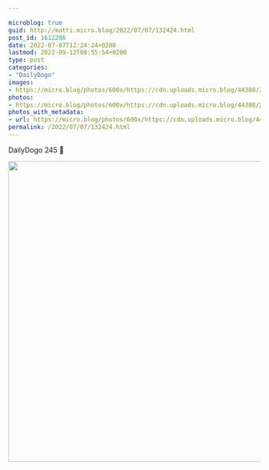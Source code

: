 ```yaml
---

microblog: true
guid: http://matti.micro.blog/2022/07/07/132424.html
post_id: 1612286
date: 2022-07-07T12:24:24+0200
lastmod: 2022-09-12T08:55:54+0200
type: post
categories:
- "DailyDogo"
images:
- https://micro.blog/photos/600x/https://cdn.uploads.micro.blog/44388/2022/16c7e3938b.jpg
photos:
- https://micro.blog/photos/600x/https://cdn.uploads.micro.blog/44388/2022/16c7e3938b.jpg
photos_with_metadata:
- url: https://micro.blog/photos/600x/https://cdn.uploads.micro.blog/44388/2022/16c7e3938b.jpg
permalink: /2022/07/07/132424.html
---
```

DailyDogo 245 🐶

<img src="/media/uploads/2022/16c7e3938b.jpg" width="600" height="600" alt="" />
